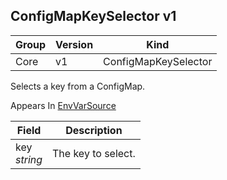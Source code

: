 ## ConfigMapKeySelector v1

Group        | Version     | Kind
------------ | ---------- | -----------
Core | v1 | ConfigMapKeySelector



Selects a key from a ConfigMap.

<aside class="notice">
Appears In  <a href="#envvarsource-v1">EnvVarSource</a> </aside>

Field        | Description
------------ | -----------
key <br /> *string*  | The key to select.


